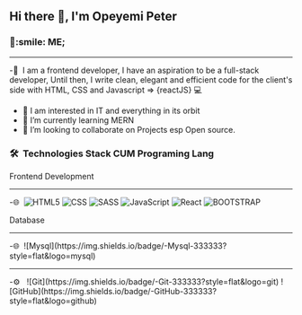 <h2> Hi there 👋, I'm Opeyemi Peter </h2>

<h3> 👨:smile: ME;   </h3>
<hr/>

-👨   &nbsp;I am a frontend developer, I have an aspiration to be a full-stack developer,   Until then, I write clean, elegant and efficient code for the client's side with  HTML,       CSS and Javascript => {reactJS} 💻
- 🔭 I am interested in IT and everything in its orbit
- 🌱 I’m currently learning MERN
- 👯 I’m looking to collaborate on Projects esp Open source.

<h3> 🛠 &nbsp;Technologies Stack CUM Programing Lang</h3>
<p>Frontend Development</p>
<hr/>



  -🌐&nbsp;
    ![HTML5](https://img.shields.io/badge/html5-444444?style=flat-square&logo=HTML5)
    ![CSS](https://img.shields.io/badge/css-444444?style=flat-square&logo=CSS3)
    ![SASS](https://img.shields.io/badge/-SASS-444444?style=flat-square&logo=SCSS)
    ![JavaScript](https://img.shields.io/badge/-JavaScript-444444?style=flatsquare&logo=javascript)
    ![React](https://img.shields.io/badge/-React-444444?style=flat-square&logo=react)
    ![BOOTSTRAP](https://img.shields.io/badge/-Bootstrap-444444?style=flat-square&logo=bootstrap)
    <p>Database</p>
<hr/>
   -🌐&nbsp;
    ![Mysql](https://img.shields.io/badge/-Mysql-333333?style=flat&logo=mysql)
<hr/>
   -⚙️ &nbsp;
  ![Git](https://img.shields.io/badge/-Git-333333?style=flat&logo=git)
  ![GitHub](https://img.shields.io/badge/-GitHub-333333?style=flat&logo=github)
